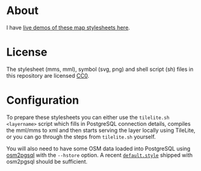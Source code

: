 About
=============
I have [live demos of these map stylesheets here](http://173.230.151.169/leaflet.html).

License
=============
The stylesheet (mms, mml), symbol (svg, png) and shell script (sh) files in this
repository are licensed [CC0](http://creativecommons.org/publicdomain/zero/1.0/).

Configuration
=============
To prepare these stylesheets you can either use the `tilelite.sh <layername>`
script which fills in PostgreSQL connection details, compiles the mml/mms to xml
and then starts serving the layer locally using TileLite, or you can go through
the steps from `tilelite.sh` yourself.

You will also need to have some OSM data loaded into PostgreSQL using
[osm2pgsql](http://wiki.openstreetmap.org/wiki/Osm2pgsql) with the `--hstore`
option. A recent [`default.style`](http://svn.openstreetmap.org/applications/utils/export/osm2pgsql/default.style)
shipped with osm2pgsql should be sufficient.
